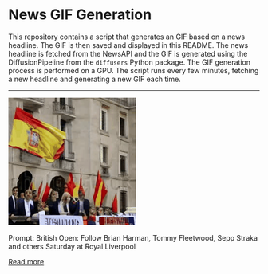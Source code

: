# News GIF Generation
This repository contains a script that generates an GIF based on a news headline. The GIF is then saved and displayed in this README.
The news headline is fetched from the NewsAPI and the GIF is generated using the DiffusionPipeline from the `diffusers` Python package. The GIF generation process is performed on a GPU.
The script runs every few minutes, fetching a new headline and generating a new GIF each time.

---

![Generated GIF](output.gif?raw=true&v=1690124821)

Prompt: British Open: Follow Brian Harman, Tommy Fleetwood, Sepp Straka and others Saturday at Royal Liverpool

[Read more](https://sports.yahoo.com/british-open-follow-brian-harman-tommy-fleetwood-sepp-straka-and-others-saturday-at-royal-liverpool-064506047.html)